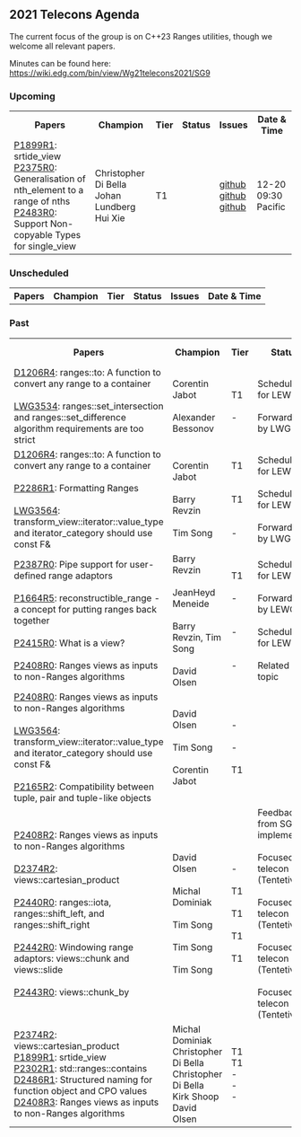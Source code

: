 ## 2021 Telecons Agenda

The current focus of the group is on C++23 Ranges utilities, though we welcome all relevant papers.

Minutes can be found here: https://wiki.edg.com/bin/view/Wg21telecons2021/SG9

### Upcoming

<table>
<tr>
<th>Papers
<th>Champion
<th>Tier
<th>Status 
<th>Issues
<th>Date & Time

  
<tr>
<td><a href="https://isocpp.org/files/papers/P1899R1.html">P1899R1</a>: srtide_view
<br/><a href="https://wg21.link/p2375r0">P2375R0</a>: Generalisation of nth_element to a range of nths
<br/><a href="https://wg21.link/p2483r0">P2483R0</a>: Support Non-copyable Types for single_view
<td>Christopher Di Bella
<br/>Johan Lundberg
<br/>Hui Xie
<td>T1
<td>
<td><a href="http://wg21.link/P1899/github">github</a>
<br/><a href="http://wg21.link/P2375/github">github</a>
<br/><a href="http://wg21.link/P2483/github">github</a>
<td>12-20<br/> 09:30 Pacific

</table>
  
### Unscheduled

<table>
<tr>
<th>Papers
<th>Champion
<th>Tier
<th>Status 
<th>Issues
<th>Date & Time

<!---
<tr>
<td><a href="https://wg21.link/P2164">P2164R5</a>: views::enumerate
<td>Corentin Jabot
<td>T1
<td>
<td><a href="http://wg21.link/p2164/github">github</a>
<td>
  
Deffered by LEWG
<br/><br/><a href="https://cplusplus.github.io/LWG/issue3534">LWG3534</a>: ranges::set_intersection and ranges::set_difference algorithm requirements are too strict
<br/><br/><br/><a href="http://wg21.link/LWG3534/github">github</a>
-->

</table>

### Past

<table>
<tr>
<th>Papers
<th>Champion
<th>Tier
<th>Status 
<th>Issues
<th>Date & Time

<tr>
<td><a href="https://isocpp.org/files/papers/D1206R4.pdf">D1206R4</a>: ranges::to: A function to convert any range to a container
<br/><br/><a href="https://cplusplus.github.io/LWG/issue3534">LWG3534</a>: ranges::set_intersection and ranges::set_difference algorithm requirements are too strict
<td>Corentin Jabot
<br/><br/>Alexander Bessonov
<td>T1
<br/><br/>-
<td>Scheduled for LEWG
<br/><br/>Forwarded by LWG
<td><a href="http://wg21.link/P1206/github">github</a>
<br/><br/><a href="http://wg21.link/LWG3534/github">github</a>
<br/><br/>
<td>06-14<br/> 09:30 Pacific


<tr>
<td><a href="https://isocpp.org/files/papers/D1206R4.pdf">D1206R4</a>: ranges::to: A function to convert any range to a container
<br/><br/><a href="https://wg21.link/P2286">P2286R1</a>: Formatting Ranges
<br/><br/><a href="https://wg21.link/LWG3564">LWG3564</a>: transform_view::iterator<true>::value_type and iterator_category should use const F&
<td>Corentin Jabot
<br/><br/>Barry Revzin
<br/><br/>Tim Song
<td>T1
<br/><br/><br/>T1
<br/><br/><br/>-
<td>Scheduled for LEWG
<br/><br/>Scheduled for LEWG
<br/><br/>Forwarded by LWG
<td><a href="http://wg21.link/P1206/github">github</a>
<br/><br/><br/><a href="http://wg21.link/P2286/github">github</a>
<br/><br/><br/><a href="http://wg21.link/LWG3564/github">github</a>
<td>07-12<br/> 09:30 Pacific
  
<tr>
<td><a href="https://wg21.link/P2387">P2387R0</a>: Pipe support for user-defined range adaptors
<br/><br/><a href="https://isocpp.org/files/papers/P1664R5.html">P1664R5</a>: reconstructible_range - a concept for putting ranges back together
<br/><br/><a href="https://wg21.link/P2415">P2415R0</a>: What is a view?
<br/><br/><a href="https://wg21.link/P2408">P2408R0</a>: Ranges views as inputs to non-Ranges algorithms
<td>Barry Revzin
<br/><br/>JeanHeyd Meneide
<br/><br/>Barry Revzin, Tim Song
<br/><br/>David Olsen
<td>T1
<br/><br/>-
<br/><br/><br/>-
<br/><br/><br/>-
<td>Scheduled for LEWG
<br/><br/>Forwarded by LEWG
<br/><br/>Scheduled for LEWG
<br/><br/>Related topic
<td><a href="http://wg21.link/p2387/github">github</a>
<br/><br/><a href="http://wg21.link/p1664/github">github</a>
<br/><br/><a href="http://wg21.link/p2415/github">github</a>
<br/><br/><a href="http://wg21.link/p2408/github">github</a>
<td>08-09<br/> 09:30 Pacific

<tr>
<td><a href="https://wg21.link/P2408">P2408R0</a>: Ranges views as inputs to non-Ranges algorithms
<br/><br/><a href="https://wg21.link/LWG3564">LWG3564</a>: transform_view::iterator<true>::value_type and iterator_category should use const F&
<br/><br/><a href="https://wg21.link/P2165">P2165R2</a>: Compatibility between tuple, pair and tuple-like objects
<td>David Olsen
<br/><br/>Tim Song
<br/><br/>Corentin Jabot
<td>-
<br/><br/>-
<br/><br/>T1
<td>
<td><a href="http://wg21.link/p2408/github">github</a>
<br/><br/><br/><a href="https://github.com/cplusplus/papers/issues/1052">github</a>
<br/><br/><a href="http://wg21.link/p2165/github">github</a>
<td>09-13<br/> 09:30 Pacific

<tr>
<td><a href="https://isocpp.org/files/papers/P2408R2.html">P2408R2</a>: Ranges views as inputs to non-Ranges algorithms
<br/><br/><a href="https://wiki.edg.com/pub/Wg21telecons2021/SG9/D2374R2.html">D2374R2</a>: views::cartesian_product
<br/><br/><a href="http://wg21.link/p2440">P2440R0</a>: ranges::iota, ranges::shift_left, and ranges::shift_right
<br/><br/><a href="http://wg21.link/p2442">P2442R0</a>: Windowing range adaptors: views::chunk and views::slide
<br/><br/><a href="http://wg21.link/p2443">P2443R0</a>: views::chunk_by
<td>David Olsen
<br/><br/>Michal Dominiak
<br/><br/>Tim Song
<br/><br/>Tim Song
<br/><br/>Tim Song
<td>-
<br/><br/>T1
<br/><br/>T1
<br/><br/>T1
<br/><br/>T1
<td>Feedback from SG9 implemented
<br/><br/> Focused telecon (Tentetive)
<br/><br/> Focused telecon (Tentetive)
<br/><br/> Focused telecon (Tentetive)
<br/><br/> Focused telecon (Tentetive)
<td><a href="http://wg21.link/p2408/github">github</a>
<br/><br/><a href="http://wg21.link/p2374/github">github</a>
<br/><br/><a href="http://wg21.link/p2440/github">github</a>
<br/><br/><a href="http://wg21.link/p2442/github">github</a>
<br/><br/><a href="http://wg21.link/p2443/github">github</a>
<td>10-11<br/> 09:30 Pacific


<tr>
<td><a href="https://wiki.edg.com/pub/Wg21telecons2021/SG9/P2374R2.html">P2374R2</a>: views::cartesian_product
<br/><a href="https://isocpp.org/files/papers/P1899R1.html">P1899R1</a>: srtide_view
<br/><a href="https://isocpp.org/files/papers/P2302R1.html">P2302R1</a>: std::ranges::contains
<br/><a href="https://isocpp.org/files/papers/D2486R1">D2486R1</a>: Structured naming for function object and CPO values
<br/><a href="https://isocpp.org/files/papers/D2408R3.html">D2408R3</a>: Ranges views as inputs to non-Ranges algorithms
<td>Michal Dominiak
<br/>Christopher Di Bella
<br/>Christopher Di Bella
<br/>Kirk Shoop
<br/>David Olsen
<td>T1
<br/>T1
<br/>-
<br/>-
<br/>-
<td>
<td><a href="http://wg21.link/P2374/github">github</a>
<br/><a href="http://wg21.link/P1899/github">github</a>
<br/><a href="http://wg21.link/P2302/github">github</a>
<br/><a href="https://wiki.edg.com/bin/view/Wg21telecons2021/P2486">Wiki</a>
<br/><a href="http://wg21.link/P2408/github">github</a>
<td>11-08<br/> 09:30 Pacific

</table>
